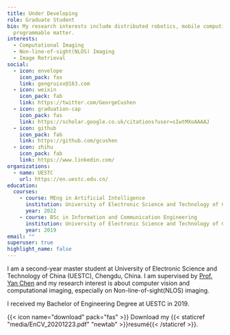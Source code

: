 ```yaml
---
title: Under Developing
role: Graduate Student
bio: My research interests include distributed robotics, mobile computing and
  programmable matter.
interests:
  - Computational Imaging
  - Non-line-of-sight(NLOS) Imaging
  - Image Retrieval
social:
  - icon: envelope
    icon_pack: fas
    link: gengruixv@163.com
  - icon: weixin
    icon_pack: fab
    link: https://twitter.com/GeorgeCushen
  - icon: graduation-cap
    icon_pack: fas
    link: https://scholar.google.co.uk/citations?user=sIwtMXoAAAAJ
  - icon: github
    icon_pack: fab
    link: https://github.com/gcushen
  - icon: zhihu
    icon_pack: fab
    link: https://www.linkedin.com/
organizations:
  - name: UESTC
    url: https://en.uestc.edu.cn/
education:
  courses:
    - course: MEng in Artificial Intelligence
      institution: University of Electronic Science and Technology of China
      year: 2022
    - course: BSc in Information and Communication Engineering
      institution: University of Electronic Science and Technology of China
      year: 2019
email: ""
superuser: true
highlight_name: false
---
```

I am a second-year master student at University of Electronic Science and Technology of China (UESTC), Chengdu, China. I am supervised by [Prof. Yan Chen](http://staff.ustc.edu.cn/~eecyan/) and my research interest is about computer vision and computational imaging, especially on Non-line-of-sight(NLOS) imaging.

I received my Bachelor of Engineering Degree at UESTC in 2019.


{{< icon name="download" pack="fas" >}} Download my {{< staticref "media/EnCV_20201223.pdf" "newtab" >}}resumé{{< /staticref >}}.